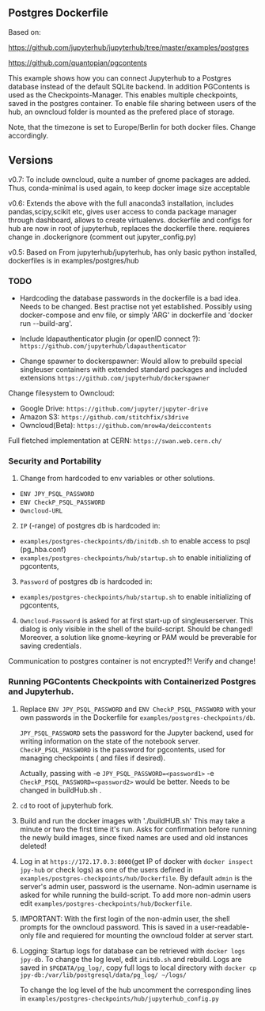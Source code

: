 ## Postgres Dockerfile

Based on:

https://github.com/jupyterhub/jupyterhub/tree/master/examples/postgres

https://github.com/quantopian/pgcontents

This example shows how you can connect Jupyterhub to a Postgres database
instead of the default SQLite backend. In addition PGContents is used as
the Checkpoints-Manager. This enables multiple checkpoints, saved in the
postgres container. To enable file sharing between users of the hub, an owncloud
folder is mounted as the prefered place of storage.  

Note, that the timezone is set to Europe/Berlin for both docker files. Change accordingly.

## Versions

v0.7: To include owncloud, quite a number of gnome packages are added. Thus, conda-minimal is used again, to keep docker image size acceptable

v0.6: Extends the above with the full anaconda3 installation, includes pandas,scipy,scikit etc, gives user access to conda package manager through dashboard, allows to create virtualenvs. dockerfile and configs for hub are now in root of jupyterhub, replaces the dockerfile there. requieres change in .dockerignore (comment out jupyter_config.py)

v0.5: Based on From jupyterhub/jupyterhub, has only basic python installed, dockerfiles is in examples/postgres/hub

### TODO

- Hardcoding the database passwords in the dockerfile is a bad idea. Needs to be changed. Best practise not yet established.
Possibly using docker-compose and env file, or simply 'ARG' in dockerfile and 'docker run --build-arg'.

<!---
Same problem applies to the jupyter_notebook_config.py file. Here,
I do not yet know how to pass env variables from host -> docker -> singleusernotebook

Solved: setting c.Spawner.env_keep!
-->

- Include ldapauthenticator plugin (or openID connect ?):
`https://github.com/jupyterhub/ldapauthenticator`

- Change spawner to dockerspawner:
Would allow to prebuild special singleuser containers with extended standard packages and included extensions
`https://github.com/jupyterhub/dockerspawner`

<!---
Alternative:
Install full conda env for all users. see v0.6
-->

Change filesystem to Owncloud:

- Google Drive:   `https://github.com/jupyter/jupyter-drive`
- Amazon S3:      `https://github.com/stitchfix/s3drive`
- Owncloud(Beta): `https://github.com/mrow4a/deiccontents`

Full fletched implementation at CERN:
`https://swan.web.cern.ch/`

### Security and Portability

1. Change from hardcoded to env variables or other solutions.
- `ENV JPY_PSQL_PASSWORD`
- `ENV CheckP_PSQL_PASSWORD`
- `Owncloud-URL`

2. `IP` (-range) of postgres db is hardcoded in:
- `examples/postgres-checkpoints/db/initdb.sh` to enable access to psql (pg_hba.conf)
- `examples/postgres-checkpoints/hub/startup.sh` to enable initializing of pgcontents,

3. `Password` of postgres db is hardcoded in:
- `examples/postgres-checkpoints/hub/startup.sh` to enable initializing of pgcontents,

4. `Owncloud-Password` is asked for at first start-up of singleuserserver. This dialog
    is only visible in the shell of the build-script. Should be changed! Moreover,
    a solution like gnome-keyring or PAM would be preverable for saving credentials.

Communication to postgres container is not encrypted?! Verify and change!

### Running PGContents Checkpoints with Containerized Postgres and Jupyterhub.

1. Replace `ENV JPY_PSQL_PASSWORD` and `ENV CheckP_PSQL_PASSWORD` with your own
   passwords in the Dockerfile for `examples/postgres-checkpoints/db`.

   `JPY_PSQL_PASSWORD` sets the password for the Jupyter backend, used for writing information
    on the state  of the notebook server. `CheckP_PSQL_PASSWORD` is the password for pgcontents,
    used for managing checkpoints ( and files if desired).

    Actually, passing with -e `JPY_PSQL_PASSWORD=<password1>` -e `CheckP_PSQL_PASSWORD=<password2>`
    would be better. Needs to be changed in buildHub.sh .

2. `cd` to root of jupyterhub fork.

3. Build and run the docker images with './buildHUB.sh'
   This may take a minute or two the first time it's run.
   Asks for confirmation before running the newly build images, since fixed names are used and
   old instances deleted!

4. Log in at `https://172.17.0.3:8000`(get IP of docker with `docker inspect jpy-hub` or
   check logs) as one of the users defined in `examples/postgres-checkpoints/hub/Dockerfile`.
   By default `admin` is the server's admin user, password is the username. Non-admin username
   is asked for while running the build-script. To add more non-admin users edit `examples/postgres-checkpoints/hub/Dockerfile`.

5. IMPORTANT: With the first login of the non-admin user, the shell prompts for the owncloud password.
   This is saved in a user-readable-only file and requiered for mounting the owncloud folder at server start.

6. Logging:
    Startup logs for database can be retrieved with `docker logs jpy-db`. To change the log level, edit `initdb.sh` and rebuild.
    Logs are saved in `$PGDATA/pg_log/`, copy full logs to local directory with
    `docker cp jpy-db:/var/lib/postgresql/data/pg_log/ ~/logs/`

    To change the log level of the hub uncomment the corresponding lines in
    `examples/postgres-checkpoints/hub/jupyterhub_config.py`
